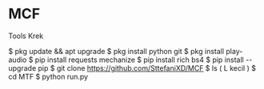 # MCF
Tools Krek


$ pkg update && apt upgrade
$ pkg install python git
$ pkg install play-audio
$ pip install requests mechanize
$ pip install rich bs4
$ pip install --upgrade pip
$ git clone https://github.com/SttefaniXD/MCF
$ ls ( L kecil )
$ cd MTF
$ python run.py

